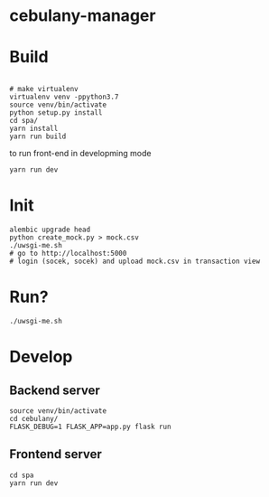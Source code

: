 # cebulany-manager

# Build

```

# make virtualenv
virtualenv venv -ppython3.7
source venv/bin/activate
python setup.py install
cd spa/
yarn install
yarn run build
```

to run front-end in developming mode
```
yarn run dev
```

# Init

```
alembic upgrade head
python create_mock.py > mock.csv
./uwsgi-me.sh
# go to http://localhost:5000
# login (socek, socek) and upload mock.csv in transaction view
```

# Run?

```
./uwsgi-me.sh
```

# Develop

## Backend server

```
source venv/bin/activate
cd cebulany/
FLASK_DEBUG=1 FLASK_APP=app.py flask run
```

## Frontend server

```
cd spa
yarn run dev
```
